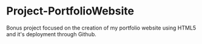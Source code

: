 # Project-PortfolioWebsite
Bonus project focused on the creation of my portfolio website using HTML5 and it's deployment through Github.

